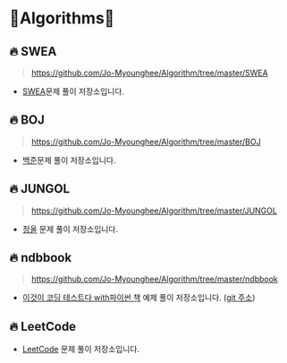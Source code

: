 # 🐢Algorithms🐇



## 🔥 SWEA

> https://github.com/Jo-Myounghee/Algorithm/tree/master/SWEA

- [SWEA](https://swexpertacademy.com/main/main.do)문제 풀이 저장소입니다.

## 🔥 BOJ

> https://github.com/Jo-Myounghee/Algorithm/tree/master/BOJ

- [백준](https://www.acmicpc.net/)문제 풀이 저장소입니다.

## 🔥 JUNGOL

> https://github.com/Jo-Myounghee/Algorithm/tree/master/JUNGOL

- [정올](http://jungol.co.kr/) 문제 풀이 저장소입니다.

## 🔥 ndbbook

> https://github.com/Jo-Myounghee/Algorithm/tree/master/ndbbook

- [이것이 코딩 테스트다 with파이썬 책](https://www.hanbit.co.kr/store/books/look.php?p_code=B8945183661) 예제 풀이 저장소입니다. ([git 주소](https://github.com/ndb796/python-for-coding-test))

## 🔥 LeetCode

> 

- [LeetCode](https://leetcode.com/) 문제 풀이 저장소입니다.
